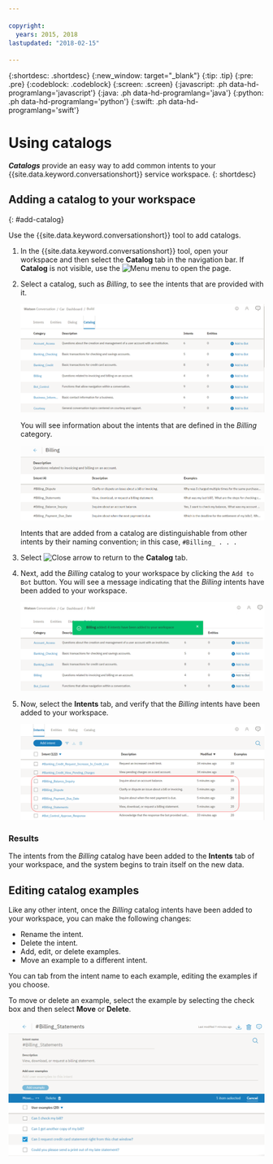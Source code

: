 ```yaml
---

copyright:
  years: 2015, 2018
lastupdated: "2018-02-15"

---
```


{:shortdesc: .shortdesc}
{:new_window: target="_blank"}
{:tip: .tip}
{:pre: .pre}
{:codeblock: .codeblock}
{:screen: .screen}
{:javascript: .ph data-hd-programlang='javascript'}
{:java: .ph data-hd-programlang='java'}
{:python: .ph data-hd-programlang='python'}
{:swift: .ph data-hd-programlang='swift'}

# Using catalogs

***Catalogs*** provide an easy way to add common intents to your {{site.data.keyword.conversationshort}} service workspace.
{: shortdesc}

## Adding a catalog to your workspace
{: #add-catalog}

Use the {{site.data.keyword.conversationshort}} tool to add catalogs.

1.  In the {{site.data.keyword.conversationshort}} tool, open your workspace and then select the **Catalog** tab in the navigation bar. If **Catalog** is not visible, use the ![Menu](images/Menu_16.png) menu to open the page.

1.  Select a catalog, such as *Billing*, to see the intents that are provided with it.

    ![Screen capture showing available catalogs](images/catalog_overview.png)

    You will see information about the intents that are defined in the *Billing* category.

    ![Screen capture showing Billing category intents](images/catalog_open.png)

    Intents that are added from a catalog are distinguishable from other intents by their naming convention; in this case, `#Billing_ . . .`

1.  Select ![Close arrow](images/close_arrow.png) to return to the **Catalog** tab.

1.  Next, add the *Billing* catalog to your workspace by clicking the `Add to Bot` button. You will see a message indicating that the *Billing* intents have been added to your workspace.

    ![Screen capture showing Add to Bot button](images/catalog_addtobot.png)

1.  Now, select the **Intents** tab, and verify that the *Billing* intents have been added to your workspace.

    ![Screen capture showing Billing intents listed on Intents tab](images/catalog_intents.png)

### Results

The intents from the *Billing* catalog have been added to the **Intents** tab of your workspace, and the system begins to train itself on the new data.

## Editing catalog examples

Like any other intent, once the *Billing* catalog intents have been added to your workspace, you can make the following changes:

- Rename the intent.
- Delete the intent.
- Add, edit, or delete examples.
- Move an example to a different intent.

You can tab from the intent name to each example, editing the examples if you choose.

To move or delete an example, select the example by selecting the check box and then select **Move** or **Delete**.

  ![Screen capture showing how to move or delete an example](images/catalog_edit.png)
